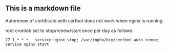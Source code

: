 ## This is a markdown file
Autorenew of certificate with certbot does not work when nginx is running.

root crontab set to stop/renew/start once per day as follows:

```27 1 * * *   service nginx stop; /var/inpho/bin/certbot-auto renew; service nginx start```
